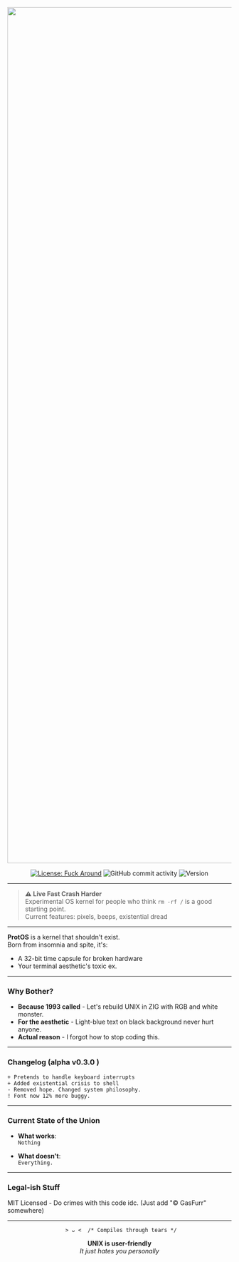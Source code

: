 <p align="center">
  <img src="https://github.com/user-attachments/assets/e597ff5e-c87b-4fc6-ba28-3a1fcadbf761" alt="ProtOS" width="1920">
</p>
<div align="center">

[![License: Fuck Around](https://img.shields.io/badge/license-MIT-red)](https://choosealicense.com/licenses/mit/)
![GitHub commit activity](https://img.shields.io/github/commit-activity/m/GasFurr/ProtOS?color=orange)
![Version](https://img.shields.io/badge/version-0.3.0--alpha-yellow)

</div>

---

> **⚠️ Live Fast Crash Harder**  
> Experimental OS kernel for people who think `rm -rf /` is a good starting point.  
> Current features: pixels, beeps, existential dread

---

**ProtOS** is a kernel that shouldn't exist.  
Born from insomnia and spite, it's:

- A 32-bit time capsule for broken hardware
- Your terminal aesthetic's toxic ex.

---

### **Why Bother?**

- **Because 1993 called** - Let's rebuild UNIX in ZIG with RGB and white monster.
- **For the aesthetic** - Light-blue text on black background never hurt anyone.
- **Actual reason** - I forgot how to stop coding this.

---

### **Changelog (alpha v0.3.0 )**

```
+ Pretends to handle keyboard interrupts
+ Added existential crisis to shell  
- Removed hope. Changed system philosophy.
! Font now 12% more buggy.
```

---

### Current State of the Union

- **What works**:  
  `Nothing`

- **What doesn't**:  
  `Everything.`

---

### **Legal-ish Stuff**

MIT Licensed - Do crimes with this code idc.
(Just add "© GasFurr" somewhere)

---


<div align="center">

` > ᴗ <  /* Compiles through tears */`

**UNIX is user-friendly**  
*It just hates you personally*
</div>
